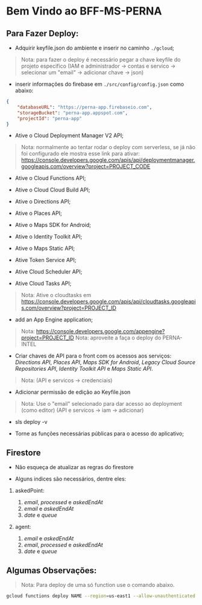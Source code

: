 # Bem Vindo ao BFF-MS-PERNA

## Para Fazer Deploy:

- Adquirir keyfile.json do ambiente e inserir no caminho `./gcloud`;

> Nota: para fazer o deploy é necessário pegar a chave keyfile do projeto especifico (IAM e administrador -> contas e servico -> selecionar um "email" -> adicionar chave -> json)

- inserir informações do firebase em `./src/config/config.json` como abaixo:

```json
{
    "databaseURL": "https://perna-app.firebaseio.com",
    "storageBucket": "perna-app.appspot.com",
    "projectId": "perna-app"
}
```

- Ative o Cloud Deployment Manager V2 API;

> Nota: normalmente ao tentar rodar o deploy com serverless, se já não foi configurado ele mostra esse link para ativar: https://console.developers.google.com/apis/api/deploymentmanager.googleapis.com/overview?project=PROJECT_CODE

- Ative o Cloud Functions API;

- Ative o Cloud Cloud Build API;

- Ative o Directions API;

- Ative o Places API;

- Ative o Maps SDK for Android;

- Ative o Identity Toolkit API;

- Ative o Maps Static API;

- Ative Token Service API;

- Ative Cloud Scheduler API;

- Ative Cloud Tasks API;

> Nota: Ative o cloudtasks em https://console.developers.google.com/apis/api/cloudtasks.googleapis.com/overview?project=PROJECT_ID

- add an App Engine application;

> Nota: https://console.developers.google.com/appengine?project=PROJECT_ID
> Nota: aproveite a faça o deploy do PERNA-INTEL

- Criar chaves de API para o front com os acessos aos serviços: *Directions API*, *Places API*, *Maps SDK for Android*, *Legacy Cloud Source Repositories API*, *Identity Toolkit API* e *Maps Static API*. 

> Nota: (API e servicos -> credenciais)

- Adicionar permissão de edição ao Keyfile.json 

> Nota: Use o "email" selecionado para dar acesso ao deployment (como editor) (API e servicos -> iam -> adicionar) 

- sls deploy -v

- Torne as funções necessárias públicas para o acesso do aplicativo;

## Firestore

- Não esqueça de atualizar as regras do firestore

- Alguns indices são necessários, dentre eles:

1. askedPoint:

    1. *email*, *processed* e *askedEndAt*
    2. *email* e *askedEndAt*
    3. *date* e *queue*

2. agent:
    1. *email* e *askedEndAt*
    2. *email*, *processed* e *askedEndAt* 
    3. *date* e *queue*

## Algumas Observações:

> Nota: Para deploy de uma só function use o comando abaixo.

```sh
gcloud functions deploy NAME --region=us-east1 --allow-unauthenticated --runtime=nodejs10 --verbosity=info --trigger-http
```